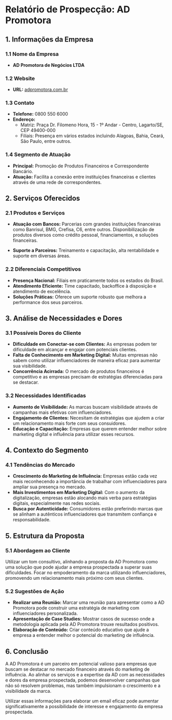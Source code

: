 # Relatório de Prospecção: AD Promotora

## 1. Informações da Empresa

### 1.1 Nome da Empresa
- **AD Promotora de Negócios LTDA**

### 1.2 Website
- **URL:** [adpromotora.com.br](http://www.adpromotora.com.br)

### 1.3 Contato
- **Telefone:** 0800 550 6000
- **Endereço:**
  - Matriz: Praça Dr. Filomeno Hora, 15 - 1º Andar - Centro, Lagarto/SE, CEP 49400-000
  - Filiais: Presença em vários estados incluindo Alagoas, Bahia, Ceará, São Paulo, entre outros.

### 1.4 Segmento de Atuação
- **Principal:** Promoção de Produtos Financeiros e Correspondente Bancário.
- **Atuação:** Facilita a conexão entre instituições financeiras e clientes através de uma rede de correspondentes.

## 2. Serviços Oferecidos

### 2.1 Produtos e Serviços
- **Atuação com Bancos:** Parcerias com grandes instituições financeiras como Banrisul, BMG, Crefisa, C6, entre outros. Disponibilização de produtos diversos como crédito pessoal, financiamentos, e soluções financeiras.
  
- **Suporte a Parceiros:** Treinamento e capacitação, alta rentabilidade e suporte em diversas áreas.

### 2.2 Diferenciais Competitivos
- **Presença Nacional:** Filiais em praticamente todos os estados do Brasil.
- **Atendimento Eficiente:** Time capacitado, backoffice à disposição e atendimento de excelência.
- **Soluções Práticas:** Oferece um suporte robusto que melhora a performance dos seus parceiros.

## 3. Análise de Necessidades e Dores

### 3.1 Possíveis Dores do Cliente
- **Dificuldade em Conectar-se com Clientes:** As empresas podem ter dificuldade em alcançar e engajar com potenciais clientes.
- **Falta de Conhecimento em Marketing Digital:** Muitas empresas não sabem como utilizar influenciadores de maneira eficaz para aumentar sua visibilidade.
- **Concorrência Acirrada:** O mercado de produtos financeiros é competitivo e as empresas precisam de estratégias diferenciadas para se destacar.

### 3.2 Necessidades Identificadas
- **Aumento de Visibilidade:** As marcas buscam visibilidade através de campanhas mais efetivas com influenciadores.
- **Engajamento de Clientes:** Necesitam de estratégias que ajudem a criar um relacionamento mais forte com seus consuidores.
- **Educação e Capacitação:** Empresas que querem entender melhor sobre marketing digital e influência para utilizar esses recursos.

## 4. Contexto do Segmento

### 4.1 Tendências do Mercado
- **Crescimento do Marketing de Influência:** Empresas estão cada vez mais reconhecendo a importância de trabalhar com influenciadores para ampliar sua presença no mercado.
- **Mais Investimentos em Marketing Digital:** Com o aumento da digitalização, empresas estão alocando mais verba para estratégias digitais, especialmente nas redes sociais.
- **Busca por Autenticidade:** Consumidores estão preferindo marcas que se alinham a autênticos influenciadores que transmitem confiança e responsabilidade.

## 5. Estrutura da Proposta

### 5.1 Abordagem ao Cliente
Utilizar um tom consultivo, alinhando a proposta da AD Promotora como uma solução que pode ajudar a empresa prospectada a superar suas dificuldades. Focar no empoderamento da marca utilizando influenciadores, promovendo um relacionamento mais próximo com seus clientes.

### 5.2 Sugestões de Ação
- **Realizar uma Reunião:** Marcar uma reunião para apresentar como a AD Promotora pode construir uma estratégia de marketing com influenciadores personalizada.
- **Apresentação de Case Studies:** Mostrar casos de sucesso onde a metodologia aplicada pela AD Promotora trouxe resultados positivos.
- **Elaboração de Conteúdo:** Criar conteúdo educativo que ajude a empresa a entender melhor o potencial do marketing de influência.

## 6. Conclusão

A AD Promotora é um parceiro em potencial valioso para empresas que buscam se destacar no mercado financeiro através do marketing de influência. Ao alinhar os serviços e a expertise da AD com as necessidades e dores da empresa prospectada, podemos desenvolver campanhas que não só resolvem problemas, mas também impulsionam o crescimento e a visibilidade da marca. 

Utilizar essas informações para elaborar um email eficaz pode aumentar significativamente a possibilidade de interesse e engajamento da empresa prospectada.